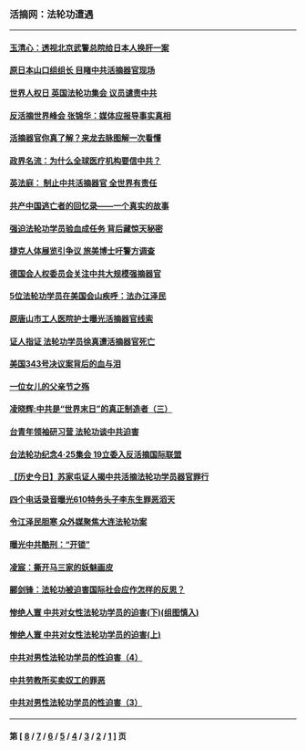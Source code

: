 ### 活摘网：法轮功遭遇
---
#### [玉清心：透视北京武警总院给日本人换肝一案](../../pages/nf5881/n13771978.md?10120430) 
#### [原日本山口组组长 目睹中共活摘器官现场](../../pages/nf5881/n13767360.md?10120430) 
#### [世界人权日 英国法轮功集会 议员谴责中共](../../pages/nf5881/n13431763.md?10120430) 
#### [反活摘世界峰会 张锦华：媒体应报导事实真相](../../pages/nf5881/n13278502.md?10120430) 
#### [活摘器官你真了解？来龙去脉图解一次看懂](../../pages/nf5881/n13013820.md?10120430) 
#### [政界名流：为什么全球医疗机构要信中共？](../../pages/nf5881/n11945479.md?10120430) 
#### [英法庭： 制止中共活摘器官 全世界有责任](../../pages/nf5881/n11330691.md?10120430) 
#### [共产中国逃亡者的回忆录——一个真实的故事](../../pages/nf5881/n10918649.md?10120430) 
#### [强迫法轮功学员验血成任务 背后藏惊天秘密](../../pages/nf5881/n4252384.md?10120430) 
#### [捷克人体展览引争议 旅美博士吁警方调查](../../pages/nf5881/n9429187.md?10120430) 
#### [德国会人权委员会关注中共大规模强摘器官](../../pages/nf5881/n8418950.md?10120430) 
#### [5位法轮功学员在美国会山疾呼：法办江泽民](../../pages/nf5881/n8101519.md?10120430) 
#### [原唐山市工人医院护士曝光活摘器官线索](../../pages/nf5881/n8076384.md?10120430) 
#### [证人指证 法轮功学员徐真遭活摘器官死亡](../../pages/nf5881/n8042467.md?10120430) 
#### [美国343号决议案背后的血与泪](../../pages/nf5881/n8020684.md?10120430) 
#### [一位女儿的父亲节之殇](../../pages/nf5881/n8014122.md?10120430) 
#### [凌晓辉:中共是“世界末日”的真正制造者（三）](../../pages/nf5881/n4210333.md?10120430) 
#### [台青年领袖研习营 法轮功谈中共迫害](../../pages/nf5881/n4141857.md?10120430) 
#### [台法轮功纪念4‧25集会 19立委入反活摘国际联盟](../../pages/nf5881/n4141821.md?10120430) 
#### [【历史今日】苏家屯证人揭中共活摘法轮功学员器官罪行](../../pages/nf5881/n4135912.md?10120430) 
#### [四个电话录音曝光610特务头子李东生罪恶滔天](../../pages/nf5881/n4040060.md?10120430) 
#### [令江泽民胆寒 众外媒聚焦大连法轮功案](../../pages/nf5881/n3932671.md?10120430) 
#### [曝光中共酷刑：“开锁”](../../pages/nf5881/n3889373.md?10120430) 
#### [凌宸：撕开马三家的妖魅画皮](../../pages/nf5881/n3849369.md?10120430) 
#### [郦剑锋：法轮功被迫害国际社会应作怎样的反思？](../../pages/nf5881/n3824560.md?10120430) 
#### [惨绝人寰 中共对女性法轮功学员的迫害(下)(组图慎入)](../../pages/nf5881/n3816285.md?10120430) 
#### [惨绝人寰 中共对女性法轮功学员的迫害(上)](../../pages/nf5881/n3815374.md?10120430) 
#### [中共对男性法轮功学员的性迫害（4）](../../pages/nf5881/n3769144.md?10120430) 
#### [中共劳教所买卖奴工的罪恶](../../pages/nf5881/n3769378.md?10120430) 
#### [中共对男性法轮功学员的性迫害（3）](../../pages/nf5881/n3768231.md?10120430) 

---
#### 第 [ [8](./8.md?10120430) / [7](./7.md?10120430) / [6](./6.md?10120430) / [5](./5.md?10120430) / [4](./4.md?10120430) / [3](./3.md?10120430) / [2](./2.md?10120430) / [1](./1.md?10120430) ] 页
